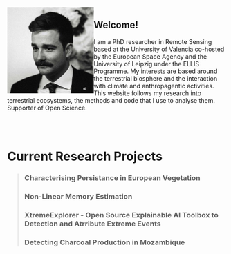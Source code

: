 <img align="left" width="200" src="./assets/images/pic.jpeg">

## Welcome!
<p>I am a PhD researcher in Remote Sensing based at the University of Valencia co-hosted by the European Space Agency and the University of Leipzig under the ELLIS Programme. My interests are based around the terrestrial biosphere and the interaction with climate and anthropagentic activities. This website follows my research into terrestrial ecosystems, the methods and code that I use to analyse them. Supporter of Open Science.</p>
<br />
<br />

# Current Research Projects
> ### Characterising Persistance in European Vegetation
> ### Non-Linear Memory Estimation
> ### XtremeExplorer - Open Source Explainable AI Toolbox to Detection and Atrribute Extreme Events
> ### Detecting Charcoal Production in Mozambique

